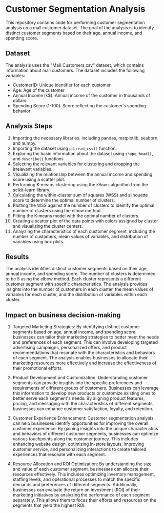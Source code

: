 # Customer Segmentation Analysis

This repository contains code for performing customer segmentation analysis on a mall customer dataset. The goal of the analysis is to identify distinct customer segments based on their age, annual income, and spending score.

## Dataset

The analysis uses the "Mall_Customers.csv" dataset, which contains information about mall customers. The dataset includes the following variables:

- CustomerID: Unique identifier for each customer
- Age: Age of the customer
- Annual Income (k$): Annual income of the customer in thousands of dollars
- Spending Score (1-100): Score reflecting the customer's spending behavior

## Analysis Steps

1. Importing the necessary libraries, including pandas, matplotlib, seaborn, and numpy.
2. Importing the dataset using `pd.read_csv()` function.
3. Exploring the basic information about the dataset using `shape`, `head()`, and `describe()` functions.
4. Selecting the relevant variables for clustering and dropping the irrelevant variables.
5. Visualizing the relationship between the annual income and spending score using a scatter plot.
6. Performing K-means clustering using the `KMeans` algorithm from the scikit-learn library.
7. Calculating the within-cluster sum of squares (WSS) and silhouette score to determine the optimal number of clusters.
8. Plotting the WSS against the number of clusters to identify the optimal number of clusters using the elbow method.
9. Fitting the K-means model with the optimal number of clusters.
10. Creating a scatter plot of the data points with colors assigned by cluster and visualizing the cluster centers.
11. Analyzing the characteristics of each customer segment, including the number of customers, mean values of variables, and distribution of variables using box plots.

## Results

The analysis identifies distinct customer segments based on their age, annual income, and spending score. 
The number of clusters is determined to be 5 using the elbow method. Each cluster represents a different customer segment with specific characteristics. The analysis provides insights into the number of customers in each cluster, the mean values of variables for each cluster, and the distribution of variables within each cluster.

## Impact on business decision-making
1. Targeted Marketing Strategies: By identifying distinct customer segments based on age, annual income, and spending score, businesses can tailor their marketing strategies to better meet the needs and preferences of each segment. This can involve developing targeted advertising campaigns, personalized offers, and product recommendations that resonate with the characteristics and behaviors of each segment. The analysis enables businesses to allocate their marketing resources more effectively and increase the effectiveness of their promotional efforts.

2. Product Development and Customization: Understanding customer segments can provide insights into the specific preferences and requirements of different groups of customers. Businesses can leverage this information to develop new products or customize existing ones to better serve each segment's needs. By aligning product features, pricing, and messaging with the characteristics of different segments, businesses can enhance customer satisfaction, loyalty, and retention.

3. Customer Experience Enhancement: Customer segmentation analysis can help businesses identify opportunities for improving the overall customer experience. By gaining insights into the unique characteristics and behaviors of different customer segments, businesses can optimize various touchpoints along the customer journey. This includes enhancing website design, optimizing in-store layouts, improving customer service, and personalizing interactions to create tailored experiences that resonate with each segment.

4. Resource Allocation and ROI Optimization: By understanding the size and value of each customer segment, businesses can allocate their resources effectively. This includes optimizing inventory management, staffing levels, and operational processes to match the specific demands and preferences of different segments. Additionally, businesses can evaluate the return on investment (ROI) of their marketing initiatives by analyzing the performance of each segment separately. This allows them to focus their efforts and resources on the segments that yield the highest ROI.
